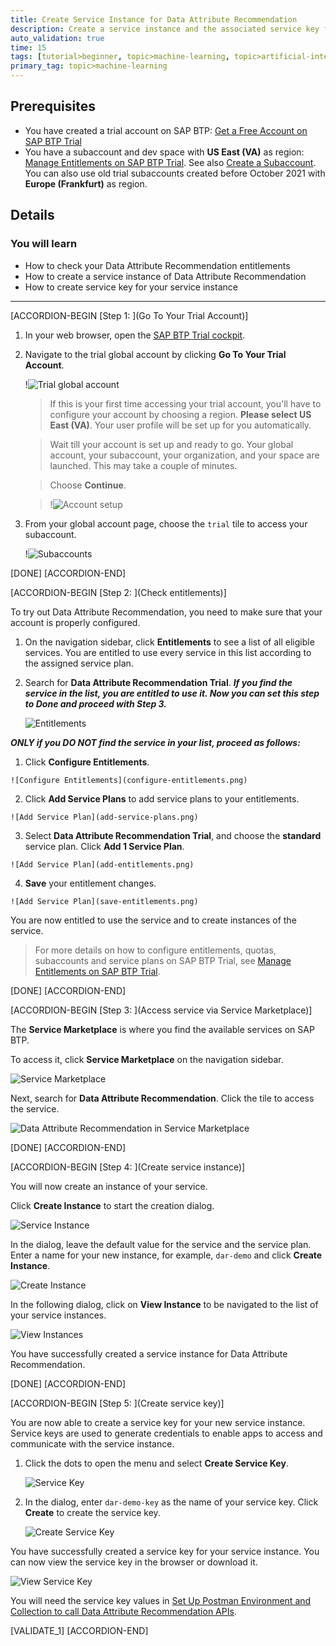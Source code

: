 ```yaml
---
title: Create Service Instance for Data Attribute Recommendation
description: Create a service instance and the associated service key for Data Attribute Recommendation, one of the SAP AI Business Services, using SAP Business Technology Platform (SAP BTP) Trial.
auto_validation: true
time: 15
tags: [tutorial>beginner, topic>machine-learning, topic>artificial-intelligence, topic>cloud, software-product>sap-business-technology-platform, software-product>sap-ai-business-services, software-product>data-attribute-recommendation]
primary_tag: topic>machine-learning
---
```


## Prerequisites
- You have created a trial account on SAP BTP: [Get a Free Account on SAP BTP Trial](hcp-create-trial-account)
- You have a subaccount and dev space with **US East (VA)** as region: [Manage Entitlements on SAP BTP Trial](cp-trial-entitlements). See also [Create a Subaccount](https://help.sap.com/viewer/65de2977205c403bbc107264b8eccf4b/Cloud/en-US/261ba9ca868f469baf64c22257324a75.html). You can also use old trial subaccounts created before October 2021 with **Europe (Frankfurt)** as region.

## Details
### You will learn
  - How to check your Data Attribute Recommendation entitlements
  - How to create a service instance of Data Attribute Recommendation
  - How to create service key for your service instance
---

[ACCORDION-BEGIN [Step 1: ](Go To Your Trial Account)]

1. In your web browser, open the [SAP BTP Trial cockpit](https://cockpit.hanatrial.ondemand.com/).

2. Navigate to the trial global account by clicking **Go To Your Trial Account**.

    !![Trial global account](01_Foundation20Onboarding_Home.png)

    >If this is your first time accessing your trial account, you'll have to configure your account by choosing a region. **Please select US East (VA)**. Your user profile will be set up for you automatically.

    >Wait till your account is set up and ready to go. Your global account, your subaccount, your organization, and your space are launched. This may take a couple of minutes.

    >Choose **Continue**.

    >!![Account setup](02_Foundation20Onboarding_Processing.png)

3. From your global account page, choose the `trial` tile to access your subaccount.

    !![Subaccounts](enter-trial-account.png)

[DONE]
[ACCORDION-END]


[ACCORDION-BEGIN [Step 2: ](Check entitlements)]

To try out Data Attribute Recommendation, you need to make sure that your account is properly configured.

1. On the navigation sidebar, click **Entitlements** to see a list of all eligible services. You are entitled to use every service in this list according to the assigned service plan.

2. Search for **Data Attribute Recommendation Trial**. ***If you find the service in the list, you are entitled to use it. Now you can set this step to **Done** and proceed with Step 3.***

    ![Entitlements](check-entitlements.png)

***ONLY if you DO NOT find the service in your list, proceed as follows:***

  1. Click **Configure Entitlements**.

    ![Configure Entitlements](configure-entitlements.png)

  2. Click **Add Service Plans** to add service plans to your entitlements.

    ![Add Service Plan](add-service-plans.png)

  3. Select **Data Attribute Recommendation Trial**, and choose the **standard** service plan. Click **Add 1 Service Plan**.

    ![Add Service Plan](add-entitlements.png)

  4. **Save** your entitlement changes.

    ![Add Service Plan](save-entitlements.png)    

You are now entitled to use the service and to create instances of the service.

>For more details on how to configure entitlements, quotas, subaccounts and service plans on SAP BTP Trial, see [Manage Entitlements on SAP BTP Trial](cp-trial-entitlements).

[DONE]
[ACCORDION-END]


[ACCORDION-BEGIN [Step 3: ](Access service via Service Marketplace)]

The **Service Marketplace** is where you find the available services on SAP BTP.

To access it, click **Service Marketplace** on the navigation sidebar.

![Service Marketplace](access-service-marketplace.png)

Next, search for **Data Attribute Recommendation**. Click the tile to access the service.

![Data Attribute Recommendation in Service Marketplace](access-dar.png)

[DONE]
[ACCORDION-END]


[ACCORDION-BEGIN [Step 4: ](Create service instance)]

You will now create an instance of your service.

Click **Create Instance** to start the creation dialog.

![Service Instance](create-instance.png)

In the dialog, leave the default value for the service and the service plan. Enter a name for your new instance, for example, `dar-demo` and click **Create Instance**.

![Create Instance](create-instance-dialog.png)

In the following dialog, click on **View Instance** to be navigated to the list of your service instances.

![View Instances](view-instances.png)

You have successfully created a service instance for Data Attribute Recommendation.

[DONE]
[ACCORDION-END]


[ACCORDION-BEGIN [Step 5: ](Create service key)]

You are now able to create a service key for your new service instance. Service keys are used to generate credentials to enable apps to access and communicate with the service instance.

  1. Click the dots to open the menu and select **Create Service Key**.

      ![Service Key](create-service-keys.png)

2. In the dialog, enter `dar-demo-key` as the name of your service key. Click **Create** to create the service key.

      ![Create Service Key](create-service-key-name.png)

You have successfully created a service key for your service instance. You can now view the service key in the browser or download it.

![View Service Key](view-service-key.png)

You will need the service key values in [Set Up Postman Environment and Collection to call Data Attribute Recommendation APIs](cp-aibus-dar-setup-postman).

[VALIDATE_1]
[ACCORDION-END]
